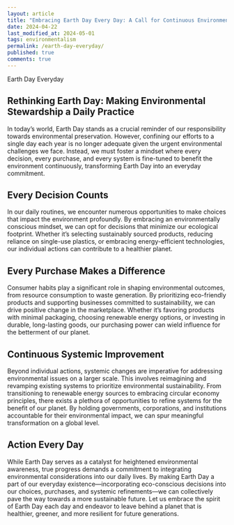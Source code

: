 ```yaml
---
layout: article
title: "Embracing Earth Day Every Day: A Call for Continuous Environmental Consciousness"
date: 2024-04-22
last_modified_at: 2024-05-01
tags: environmentalism
permalink: /earth-day-everyday/
published: true
comments: true
---
```

Earth Day Everyday
<!--more--> 
## Rethinking Earth Day: Making Environmental Stewardship a Daily Practice

In today’s world, Earth Day stands as a crucial reminder of our responsibility towards environmental preservation. However, confining our efforts to a single day each year is no longer adequate given the urgent environmental challenges we face. Instead, we must foster a mindset where every decision, every purchase, and every system is fine-tuned to benefit the environment continuously, transforming Earth Day into an everyday commitment.

## Every Decision Counts
In our daily routines, we encounter numerous opportunities to make choices that impact the environment profoundly. By embracing an environmentally conscious mindset, we can opt for decisions that minimize our ecological footprint. Whether it’s selecting sustainably sourced products, reducing reliance on single-use plastics, or embracing energy-efficient technologies, our individual actions can contribute to a healthier planet.

## Every Purchase Makes a Difference
Consumer habits play a significant role in shaping environmental outcomes, from resource consumption to waste generation. By prioritizing eco-friendly products and supporting businesses committed to sustainability, we can drive positive change in the marketplace. Whether it’s favoring products with minimal packaging, choosing renewable energy options, or investing in durable, long-lasting goods, our purchasing power can wield influence for the betterment of our planet.

## Continuous Systemic Improvement
Beyond individual actions, systemic changes are imperative for addressing environmental issues on a larger scale. This involves reimagining and revamping existing systems to prioritize environmental sustainability. From transitioning to renewable energy sources to embracing circular economy principles, there exists a plethora of opportunities to refine systems for the benefit of our planet. By holding governments, corporations, and institutions accountable for their environmental impact, we can spur meaningful transformation on a global level.

## Action Every Day
While Earth Day serves as a catalyst for heightened environmental awareness, true progress demands a commitment to integrating environmental considerations into our daily lives. By making Earth Day a part of our everyday existence—incorporating eco-conscious decisions into our choices, purchases, and systemic refinements—we can collectively pave the way towards a more sustainable future. Let us embrace the spirit of Earth Day each day and endeavor to leave behind a planet that is healthier, greener, and more resilient for future generations.
